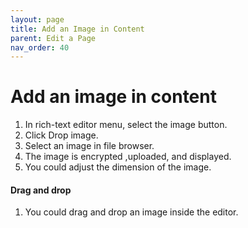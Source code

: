 ```yaml
---
layout: page
title: Add an Image in Content 
parent: Edit a Page 
nav_order: 40
---
```


# Add an image in content

1. In rich-text editor menu, select the image button.
2. Click Drop image.
3. Select an image in file browser.
4. The image is encrypted ,uploaded, and displayed.
5. You could adjust the dimension of the image.

#### Drag and drop

1. You could drag and drop an image inside the editor. 

